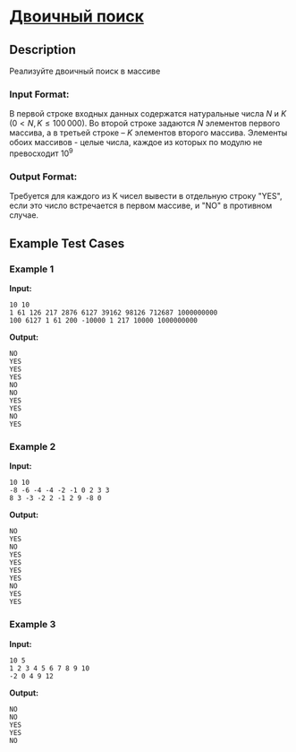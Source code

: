# [Двоичный поиск](link)

## Description

Реализуйте двоичный поиск в массиве
### Input Format:

В первой строке входных данных содержатся натуральные числа $N$ и $K$ ($0 \lt N, K \le 100\,000$). Во второй строке задаются $N$ элементов первого массива, а в третьей строке – $K$ элементов второго массива. Элементы обоих массивов - целые числа, каждое из которых по модулю не превосходит $10^9$

### Output Format:

Требуется для каждого из K чисел вывести в отдельную строку "YES", если это число встречается в первом массиве, и "NO" в противном случае.

## Example Test Cases

### Example 1

**Input:**
```
10 10
1 61 126 217 2876 6127 39162 98126 712687 1000000000 
100 6127 1 61 200 -10000 1 217 10000 1000000000 

```

**Output:**
```
NO
YES
YES
YES
NO
NO
YES
YES
NO
YES

```

### Example 2

**Input:**
```
10 10
-8 -6 -4 -4 -2 -1 0 2 3 3 
8 3 -3 -2 2 -1 2 9 -8 0 

```

**Output:**
```
NO
YES
NO
YES
YES
YES
YES
NO
YES
YES

```

### Example 3

**Input:**
```
10 5
1 2 3 4 5 6 7 8 9 10 
-2 0 4 9 12 

```

**Output:**
```
NO
NO
YES
YES
NO

```

